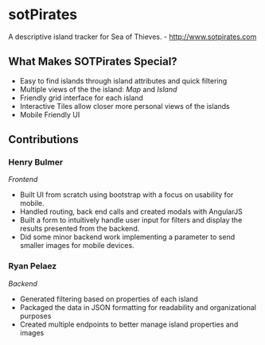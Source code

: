 # sotPirates
A descriptive island tracker for Sea of Thieves. - http://www.sotpirates.com

## What Makes SOTPirates Special?
- Easy to find islands through island attributes and quick filtering
- Multiple views of the the island: <i>Map</i> and <i>Island</i>
- Friendly grid interface for each island
- Interactive Tiles allow closer more personal views of the islands
- Mobile Friendly UI


## Contributions
### <b>Henry Bulmer</b> 
<i>Frontend</i>
- Built UI from scratch using bootstrap with a focus on usability for mobile.
- Handled routing, back end calls and created modals with AngularJS
- Built a form to intuitively handle user input for filters and display the results presented from the backend.
- Did some minor backend work implementing a parameter to send smaller images for mobile devices.

### <b>Ryan Pelaez</b>
<i>Backend</i>
- Generated filtering based on properties of each island
- Packaged the data in JSON formatting for readability and organizational purposes
- Created multiple endpoints to better manage island properties and images
